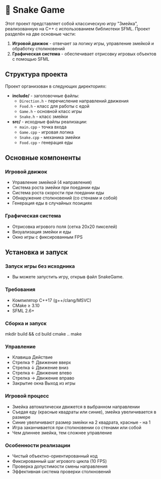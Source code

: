 # 🐍 Snake Game

Этот проект представляет собой классическую игру "Змейка", реализованную на C++ с использованием библиотеки SFML. Проект разделён на две основные части:

1. **Игровой движок** - отвечает за логику игры, управление змейкой и обработку столкновений
2. **Графическая система** - обеспечивает отрисовку игровых объектов с помощью SFML

## Структура проекта

Проект организован в следующих директориях:

- **include/** - заголовочные файлы:
  - `Direction.h` - перечисление направлений движения
  - `Food.h` - класс для работы с едой
  - `Game.h` - основной класс игры
  - `Snake.h` - класс змейки
- **src/** - исходные файлы реализации:
  - `main.cpp` - точка входа
  - `Game.cpp` - игровая логика
  - `Snake.cpp` - механика змейки
  - `Food.cpp` - генерация еды

## Основные компоненты

### Игровой движок
- Управление змейкой (4 направления)
- Система роста змейки при поедании еды
- Система роста скорости при поедании еды
- Обнаружение столкновений (со стенами и собой)
- Генерация еды в случайных позициях

### Графическая система
- Отрисовка игрового поля (сетка 20x20 пикселей)
- Визуализация змейки и еды
- Окно игры с фиксированным FPS

## Установка и запуск

### Запуск игры без исходника
- Вы можете запустить игру, открыв файл SnakeGame.

### Требования
- Компилятор C++17 (g++/clang/MSVC)
- CMake ≥ 3.10
- SFML 2.6+

### Сборка и запуск
mkdir build && cd build
cmake ..
make

### Управление
- Клавиша	Действие
- Стрелка ↑	Движение вверх
- Стрелка ↓	Движение вниз
- Стрелка ←	Движение влево
- Стрелка →	Движение вправо
- Закрытие окна	Выход из игры

### Игровой процесс
- Змейка автоматически движется в выбранном направлении
- Съедая еду (красные квадраты или синие), змейка увеличивается в размере
- Синие увеличивают размер змейки на 2 квадрата, красные - на 1
- Игра заканчивается при столкновении со стенами или собой
- Чем длиннее змейка, тем сложнее управление

### Особенности реализации
- Чистый объектно-ориентированный код
- Фиксированный шаг игрового цикла (10 FPS)
- Проверка допустимости смены направления
- Эффективная система проверки столкновений
